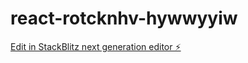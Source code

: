 # react-rotcknhv-hywwyyiw

[Edit in StackBlitz next generation editor ⚡️](https://stackblitz.com/~/github.com/Aianaaa/react-rotcknhv-hywwyyiw)